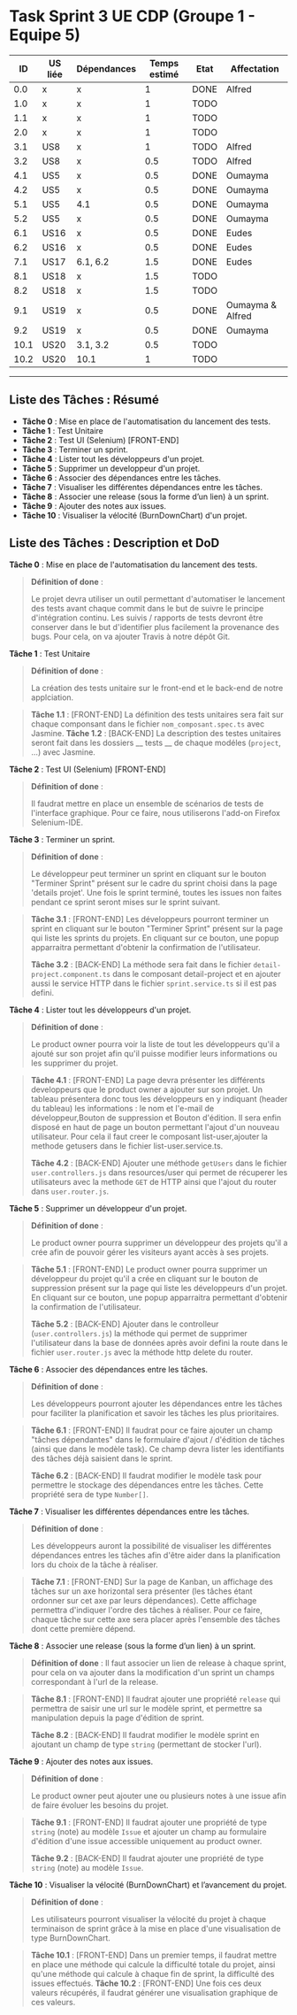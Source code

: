 # Task Sprint 3 UE CDP (Groupe 1 - Equipe 5)

| ID | US liée | Dépendances | Temps estimé | Etat | Affectation |
|----|----|----|----|----|----|
| 0.0 | x | x | 1 | DONE |  Alfred |
| 1.0 | x | x | 1 | TODO |  |
| 1.1 | x | x | 1 | TODO |  |
| 2.0 | x | x | 1 | TODO |  |
| 3.1 | US8 | x | 1 | TODO |  Alfred |
| 3.2 | US8 | x | 0.5 | TODO | Alfred |
| 4.1 | US5 | x | 0.5  | DONE |  Oumayma|
| 4.2 |  US5 | x | 0.5  | DONE | Oumayma |
| 5.1 | US5 | 4.1 | 0.5  | DONE |  Oumayma |
| 5.2 | US5 | x | 0.5 | DONE | Oumayma |
| 6.1 | US16 | x | 0.5 | DONE |  Eudes |
| 6.2 | US16 | x | 0.5 | DONE |  Eudes |
| 7.1 | US17 | 6.1, 6.2 | 1.5 | DONE |  Eudes |
| 8.1 | US18 | x | 1.5 | TODO |  |
| 8.2 | US18 | x  | 1.5 | TODO |  |
| 9.1 | US19 | x  | 0.5 | DONE | Oumayma & Alfred |
| 9.2 | US19 | x | 0.5 | DONE | Oumayma   |
| 10.1 | US20 | 3.1, 3.2 | 0.5 | TODO |  |
| 10.2 | US20 | 10.1 | 1 | TODO |  |


---

## Liste des Tâches : Résumé

* **Tâche 0** : Mise en place de l'automatisation du lancement des tests.
* **Tâche 1** : Test Unitaire
* **Tâche 2** : Test UI (Selenium) [FRONT-END]
* **Tâche 3** : Terminer un sprint.
* **Tâche 4** : Lister tout les développeurs d'un projet.
* **Tâche 5** : Supprimer un developpeur d'un projet.
* **Tâche 6** : Associer des dépendances entre les tâches.
* **Tâche 7** : Visualiser les différentes dépendances entre les tâches.
* **Tâche 8** : Associer une release (sous la forme d’un lien) à un sprint.
* **Tâche 9** : Ajouter des notes aux issues.
* **Tâche 10** : Visualiser la vélocité (BurnDownChart) d'un projet.


## Liste des Tâches : Description et DoD

**Tâche 0** : Mise en place de l'automatisation du lancement des tests.
>**Définition of done** :
>
>  Le projet devra utiliser un outil permettant d'automatiser le lancement des tests avant chaque commit dans le but de suivre le principe d'intégration continu. Les suivis / rapports de tests devront être conserver dans le but d'identifier plus facilement la provenance des bugs. Pour cela, on va  ajouter Travis à notre dépôt Git.

**Tâche 1** : Test Unitaire
>**Définition of done** :
>
> La création des tests unitaire sur le front-end et le back-end de notre applciation.

>**Tâche 1.1** : [FRONT-END]
> La définition des tests unitaires sera fait sur chaque componsant dans le fichier `nom_composant.spec.ts` avec Jasmine.
>**Tâche 1.2** : [BACK-END]
> La description des testes unitaires seront fait dans les dossiers __ tests __  de chaque modéles (`project`, ...) avec Jasmine.
>

**Tâche 2** : Test UI (Selenium) [FRONT-END]
>**Définition of done** :
>
> Il faudrat mettre en place un ensemble de scénarios de tests de l'interface graphique. Pour ce faire, nous utiliserons l'add-on Firefox Selenium-IDE.

**Tâche 3** : Terminer un sprint.
>**Définition of done** :
>
>Le développeur peut terminer un sprint en cliquant sur le bouton  "Terminer Sprint" présent sur le cadre du sprint choisi dans la page 'details projet'. Une fois le sprint  terminé, toutes les issues non faites pendant ce sprint seront mises sur le sprint suivant.
>

>**Tâche 3.1** : [FRONT-END]
> Les développeurs pourront terminer un sprint en cliquant sur le bouton "Terminer Sprint" présent sur la page qui liste les sprints du projets. En cliquant sur ce bouton, une popup apparraitra permettant d'obtenir la confirmation de l'utilisateur.
>
>**Tâche 3.2** : [BACK-END]
> La méthode sera fait dans le fichier `detail-project.component.ts` dans le composant detail-project et en ajouter aussi le service HTTP dans le fichier `sprint.service.ts` si il est pas defini.



**Tâche 4** : Lister tout les développeurs d'un projet.
>**Définition of done** :
>
>Le product owner pourra voir la liste de tout les développeurs qu'il a ajouté sur son projet afin qu'il puisse modifier leurs informations ou les supprimer du projet.
>

>**Tâche 4.1** : [FRONT-END]
> La page devra présenter les différents developpeurs que le product owner a ajouter sur son projet. Un tableau présentera donc tous les développeurs en y indiquant (header du tableau) les informations : le nom et l'e-mail de développeur,Bouton de suppression et Bouton d'édition. Il sera enfin disposé en haut de page  un bouton permettant l'ajout d'un nouveau utilisateur. Pour cela il faut creer le composant list-user,ajouter la methode getusers dans le fichier list-user.service.ts.
>
>**Tâche 4.2** : [BACK-END]
>Ajouter une méthode `getUsers` dans le fichier `user.controllers.js` dans resources/user qui permet de récuperer les utilisateurs avec la methode `GET` de HTTP ainsi que l'ajout du router dans `user.router.js`.
>

**Tâche 5** : Supprimer un développeur d'un projet.
>**Définition of done** :
>
>Le product owner pourra supprimer un développeur des projets qu'il a crée afin de pouvoir gérer les visiteurs ayant accès à ses projets.
>

>**Tâche 5.1** : [FRONT-END]
> Le product owner pourra supprimer un développeur du projet qu'il a crée en cliquant sur le bouton de suppression présent sur la page qui liste les développeurs d'un projet. En cliquant sur ce bouton, une popup apparraitra permettant d'obtenir la confirmation de l'utilisateur.
>
>**Tâche 5.2** : [BACK-END]
>Ajouter dans le controlleur (`user.controllers.js`) la méthode qui permet de supprimer l'utilisateur dans la base de données après avoir defini la route dans le fichier `user.router.js` avec la méthode http delete du router.
>



**Tâche 6** : Associer des dépendances entre les tâches.
>**Définition of done** :
>
> Les développeurs pourront ajouter les dépendances entre les tâches pour faciliter la planification et savoir les tâches les plus prioritaires.
>

>**Tâche 6.1** : [FRONT-END]
> Il faudrat pour ce faire ajouter un champ "tâches dépendantes" dans le formulaire d'ajout / d'édition de tâches (ainsi que dans le modèle task). Ce champ devra lister les identifiants des tâches déjà saisient dans le sprint.
>
>**Tâche 6.2** : [BACK-END]
> Il faudrat modifier le modèle task pour permettre le stockage des dépendances entre les tâches. Cette propriété sera de type `Number[]`.

**Tâche 7** : Visualiser les différentes dépendances entre les tâches.
>**Définition of done** :
>
> Les développeurs auront la possibilité de visualiser les différentes dépendances entres les tâches afin d'être aider dans la planification lors du choix de la tâche à réaliser.
>

>**Tâche 7.1** : [FRONT-END]
> Sur la page de Kanban, un affichage des tâches sur un axe horizontal sera présenter (les tâches étant ordonner sur cet axe par leurs dépendances). Cette affichage permettra d'indiquer l'ordre des tâches à réaliser. Pour ce faire, chaque tâche sur cette axe sera placer après l'ensemble des tâches dont cette première dépend.

**Tâche 8** : Associer une release (sous la forme d’un lien) à un sprint.
>**Définition of done** :
> Il faut associer un lien de release à chaque sprint, pour cela on va ajouter dans la modification d'un sprint un champs correspondant à l'url de la release.
>

>**Tâche 8.1** : [FRONT-END]
> Il faudrat ajouter une propriété `release` qui permettra de saisir une url sur le modèle sprint, et permettre sa manipulation depuis la page d'édition de sprint.
>
>**Tâche 8.2** : [BACK-END]
> Il faudrat modifier le modèle sprint en ajoutant un champ de type `string` (permettant de stocker l'url).



**Tâche 9** : Ajouter des notes aux issues.
>**Définition of done** :
>
> Le product owner peut ajouter une ou plusieurs notes à une issue afin de faire évoluer les besoins du projet.
>

>**Tâche 9.1** : [FRONT-END]
> Il faudrat ajouter une propriété de type `string` (note) au modèle `Issue` et ajouter un champ au formulaire d'édition d'une issue accessible uniquement au product owner.
>
>**Tâche 9.2** : [BACK-END]
> Il faudrat ajouter une propriété de type `string` (note) au modèle `Issue`.

**Tâche 10** : Visualiser la vélocité (BurnDownChart) et l’avancement du projet.
>**Définition of done** :
>
>Les utilisateurs pourront visualiser la vélocité du projet à chaque terminaison de sprint grâce à la mise en place d'une visualisation de type BurnDownChart.
>

>**Tâche 10.1** : [FRONT-END]
> Dans un premier temps, il faudrat mettre en place une méthode qui calcule la difficulté totale du projet, ainsi qu'une méthode qui calcule à chaque fin de sprint, la difficulté des issues effectués.
>**Tâche 10.2** : [FRONT-END]
Une fois ces deux valeurs récupérés, il faudrat générer une visualisation graphique de ces valeurs.


